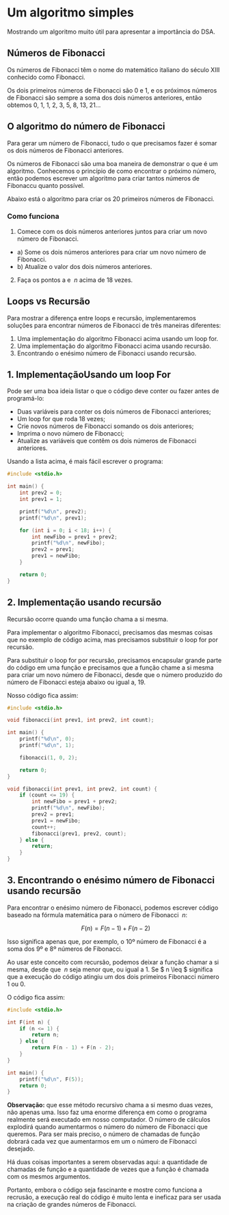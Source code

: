 # Um algoritmo simples

Mostrando um algoritmo muito útil para apresentar a importância do DSA.

## Números de Fibonacci

Os números de Fibonacci têm o nome do matemático italiano do século XIII conhecido como Fibonacci.

Os dois primeiros números de Fibonacci são 0 e 1, e os próximos números de Fibonacci são sempre a soma dos dois números anteriores, então obtemos 0, 1, 1, 2, 3, 5, 8, 13, 21...

## O algoritmo do número de Fibonacci

Para gerar um número de Fibonacci, tudo o que precisamos fazer é somar os dois números de Fibonacci anteriores.

Os números de Fibonacci são uma boa maneira de demonstrar o que é um algoritmo. Conhecemos o princípio de como encontrar o próximo número, então podemos escrever um algoritmo para criar tantos números de Fibonaccu quanto possível.

Abaixo está o algoritmo para criar os 20 primeiros números de Fibonacci.

### Como funciona

1. Comece com os dois números anteriores juntos para criar um novo número de Fibonacci.

- a) Some os dois números anteriores para criar um novo número de Fibonacci.
- b) Atualize o valor dos dois números anteriores.

2. Faça os pontos a e $\ n$ acima de 18 vezes.

## Loops vs Recursão

Para mostrar a diferença entre loops e recursão, implementaremos soluções para encontrar números de Fibonacci de três maneiras diferentes:

1. Uma implementação do algoritmo Fibonacci acima usando um loop for.
2. Uma implementação do algoritmo Fibonacci acima usando recursão.
3. Encontrando o enésimo número de Fibonacci usando recursão.

## 1. ImplementaçãoUsando um loop For

Pode ser uma boa ideia listar o que o código deve conter ou fazer antes de programá-lo:

- Duas variáveis ​​para conter os dois números de Fibonacci anteriores;
- Um loop for que roda 18 vezes;
- Crie novos números de Fibonacci somando os dois anteriores;
- Imprima o novo número de Fibonacci;
- Atualize as variáveis ​​que contêm os dois números de Fibonacci anteriores.

Usando a lista acima, é mais fácil escrever o programa:

```c
#include <stdio.h>

int main() {
    int prev2 = 0;
    int prev1 = 1;

    printf("%d\n", prev2);
    printf("%d\n", prev1);

    for (int i = 0; i < 18; i++) {
        int newFibo = prev1 + prev2;
        printf("%d\n", newFibo);
        prev2 = prev1;
        prev1 = newFibo;
    }

    return 0;
}
```

## 2. Implementação usando recursão

Recursão ocorre quando uma função chama a si mesma.

Para implementar o algoritmo Fibonacci, precisamos das mesmas coisas que no exemplo de código acima, mas precisamos substituir o loop for por recursão.

Para substituir o loop for por recursão, precisamos encapsular grande parte do código em uma função e precisamos que a função chame a si mesma para criar um novo número de Fibonacci, desde que o número produzido do número de Fibonacci esteja abaixo ou igual a, 19.

Nosso código fica assim:

```c
#include <stdio.h>

void fibonacci(int prev1, int prev2, int count);

int main() {
    printf("%d\n", 0);
    printf("%d\n", 1);

    fibonacci(1, 0, 2);

    return 0;
}

void fibonacci(int prev1, int prev2, int count) {
    if (count <= 19) {
        int newFibo = prev1 + prev2;
        printf("%d\n", newFibo);
        prev2 = prev1;
        prev1 = newFibo;
        count++;
        fibonacci(prev1, prev2, count);
    } else {
        return;
    }
}
```

## 3. Encontrando o enésimo número de Fibonacci usando recursão

Para encontrar o enésimo número de Fibonacci, podemos escrever código baseado na fórmula matemática para o número de Fibonacci $\ n$:

$$\ F(n) = F(n - 1) + F(n - 2)$$

Isso significa apenas que, por exemplo, o 10º número de Fibonacci é a soma dos 9º e 8º números de Fibonacci.

Ao usar este conceito com recursão, podemos deixar a função chamar a si mesma, desde que $\ n$ seja menor que, ou igual a 1. Se $ n \leq $ significa que a execução do código atingiu um dos dois primeiros Fibonacci número 1 ou 0.

O código fica assim:

```c
#include <stdio.h>

int F(int n) {
    if (n <= 1) {
        return n;
    } else {
        return F(n - 1) + F(n - 2);
    }
}

int main() {
    printf("%d\n", F(5));
    return 0;
}
```

**Observação:** que esse método recursivo chama a si mesmo duas vezes, não apenas uma. Isso faz uma enorme diferença em como o programa realmente será executado em nosso computador. O número de cálculos explodirá quando aumentarmos o número do número de Fibonacci que queremos. Para ser mais preciso, o número de chamadas de função dobrará cada vez que aumentarmos em um o número de Fibonacci desejado.

Há duas coisas importantes a serem observadas aqui: a quantidade de chamadas de função e a quantidade de vezes que a função é chamada com os mesmos argumentos.

Portanto, embora o código seja fascinante e mostre como funciona a recrusão, a execução real do código é muito lenta e ineficaz para ser usada na criação de grandes números de Fibonacci.
